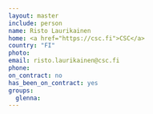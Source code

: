 ```yaml
---
layout: master
include: person
name: Risto Laurikainen
home: <a href="https://csc.fi">CSC</a>
country: "FI"
photo:
email: risto.laurikainen@csc.fi
phone:
on_contract: no
has_been_on_contract: yes
groups:
  glenna:
---
```

